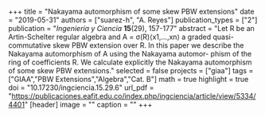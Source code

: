 +++
title = "Nakayama automorphism of some skew PBW extensions"
date = "2019-05-31"
authors = ["suarez-h", "A. Reyes"]
publication_types = ["2"]
publication = "*Ingeniería y  Ciencia* **15**(29), 157-177"
abstract = "Let R be an Artin-Schelter regular algebra and A = σ(R)⟨x1,...,xn⟩ a graded quasi-commutative skew PBW extension over R. In this paper we describe the Nakayama automorphism of A using the Nakayama automor- phism of the ring of coefficients R. We calculate explicitly the Nakayama automorphism of some skew PBW extensions."
selected = false
projects = ["giaa"]
tags = ["GIAA","PBW Extensions","Algebra","Cat. B"]
math = true
highlight = true
doi = "10.17230/ingciencia.15.29.6"
url_pdf = "https://publicaciones.eafit.edu.co/index.php/ingciencia/article/view/5334/4401"
[header]
image = ""
caption = ""
+++

